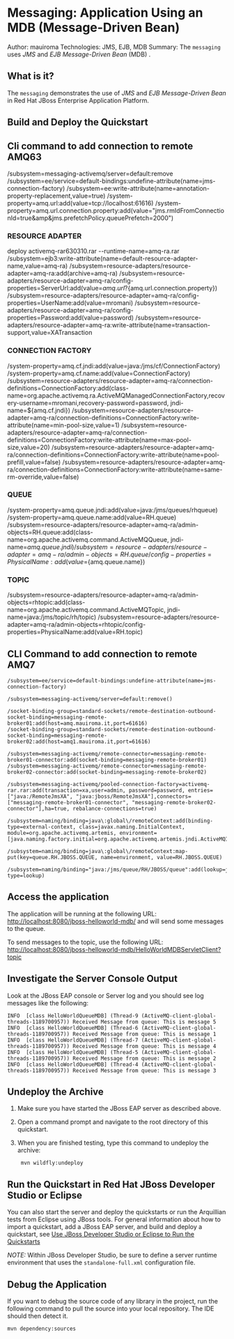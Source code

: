 Messaging: Application Using an MDB (Message-Driven Bean)
============================================================
Author: mauiroma
Technologies: JMS, EJB, MDB
Summary: The `messaging` uses *JMS* and *EJB Message-Driven Bean* (MDB) .

What is it?
-----------

The `messaging` demonstrates the use of *JMS* and *EJB Message-Driven Bean* in Red Hat JBoss Enterprise Application Platform.


Build and Deploy the Quickstart
-------------------------

## Cli command to add connection to remote AMQ63


/subsystem=messaging-activemq/server=default:remove
/subsystem=ee/service=default-bindings:undefine-attribute(name=jms-connection-factory)
/subsystem=ee:write-attribute(name=annotation-property-replacement,value=true)
/system-property=amq.url:add(value=tcp://localhost:61616)
/system-property=amq.url.connection.property:add(value="jms.rmIdFromConnectionId=true&amp&amp;jms.prefetchPolicy.queuePrefetch=2000")


### RESOURCE ADAPTER
deploy activemq-rar630310.rar --runtime-name=amq-ra.rar
/subsystem=ejb3:write-attribute(name=default-resource-adapter-name,value=amq-ra)
/subsystem=resource-adapters/resource-adapter=amq-ra:add(archive=amq-ra)
/subsystem=resource-adapters/resource-adapter=amq-ra/config-properties=ServerUrl:add(value=${amq.url}?${amq.url.connection.property})
/subsystem=resource-adapters/resource-adapter=amq-ra/config-properties=UserName:add(value=mromani)
/subsystem=resource-adapters/resource-adapter=amq-ra/config-properties=Password:add(value=password)
/subsystem=resource-adapters/resource-adapter=amq-ra:write-attribute(name=transaction-support,value=XATransaction


### CONNECTION FACTORY
/system-property=amq.cf.jndi:add(value=java:/jms/cf/ConnectionFactory)
/system-property=amq.cf.name:add(value=ConnectionFactory)
/subsystem=resource-adapters/resource-adapter=amq-ra/connection-definitions=ConnectionFactory:add(class-name=org.apache.activemq.ra.ActiveMQManagedConnectionFactory,recovery-username=mromani,recovery-password=password, jndi-name=${amq.cf.jndi})
/subsystem=resource-adapters/resource-adapter=amq-ra/connection-definitions=ConnectionFactory:write-attribute(name=min-pool-size,value=1)
/subsystem=resource-adapters/resource-adapter=amq-ra/connection-definitions=ConnectionFactory:write-attribute(name=max-pool-size,value=20)
/subsystem=resource-adapters/resource-adapter=amq-ra/connection-definitions=ConnectionFactory:write-attribute(name=pool-prefill,value=false)
/subsystem=resource-adapters/resource-adapter=amq-ra/connection-definitions=ConnectionFactory:write-attribute(name=same-rm-override,value=false)


### QUEUE
/system-property=amq.queue.jndi:add(value=java:/jms/queues/rhqueue)
/system-property=amq.queue.name:add(value=RH.queue)
/subsystem=resource-adapters/resource-adapter=amq-ra/admin-objects=RH.queue:add(class-name=org.apache.activemq.command.ActiveMQQueue, jndi-name=${amq.queue.jndi})
/subsystem=resource-adapters/resource-adapter=amq-ra/admin-objects=RH.queue/config-properties=PhysicalName:add(value=${amq.queue.name})

### TOPIC
/subsystem=resource-adapters/resource-adapter=amq-ra/admin-objects=rhtopic:add(class-name=org.apache.activemq.command.ActiveMQTopic, jndi-name=java:/jms/topic/rh/topic)
/subsystem=resource-adapters/resource-adapter=amq-ra/admin-objects=rhtopic/config-properties=PhysicalName:add(value=RH.topic)




## CLI Command to add connection to remote AMQ7
```
/subsystem=ee/service=default-bindings:undefine-attribute(name=jms-connection-factory)

/subsystem=messaging-activemq/server=default:remove()

/socket-binding-group=standard-sockets/remote-destination-outbound-socket-binding=messaging-remote-broker01:add(host=amq.mauiroma.it,port=61616)
/socket-binding-group=standard-sockets/remote-destination-outbound-socket-binding=messaging-remote-broker02:add(host=amq1.mauiroma.it,port=61616)

/subsystem=messaging-activemq/remote-connector=messaging-remote-broker01-connector:add(socket-binding=messaging-remote-broker01)
/subsystem=messaging-activemq/remote-connector=messaging-remote-broker02-connector:add(socket-binding=messaging-remote-broker02)

/subsystem=messaging-activemq/pooled-connection-factory=activemq-rar.rar:add(transaction=xa,user=admin, password=password, entries=["java:/RemoteJmsXA", "java:jboss/RemoteJmsXA"],connectors=["messaging-remote-broker01-connector", "messaging-remote-broker02-connector"],ha=true, rebalance-connections=true)

/subsystem=naming/binding=java\:global\/remoteContext:add(binding-type=external-context, class=javax.naming.InitialContext, module=org.apache.activemq.artemis, environment=[java.naming.factory.initial=org.apache.activemq.artemis.jndi.ActiveMQInitialContextFactory])

/subsystem=naming/binding=java\:global\/remoteContext:map-put(key=queue.RH.JBOSS.QUEUE, name=environment, value=RH.JBOSS.QUEUE)

/subsystem=naming/binding="java:/jms/queue/RH/JBOSS/queue":add(lookup=java:global/remoteContext/RH.JBOSS.QUEUE,binding-type=lookup)
```

Access the application 
---------------------

The application will be running at the following URL: <http://localhost:8080/jboss-helloworld-mdb/> and will send some messages to the queue.

To send messages to the topic, use the following URL: <http://localhost:8080/jboss-helloworld-mdb/HelloWorldMDBServletClient?topic>

Investigate the Server Console Output
-------------------------

Look at the JBoss EAP console or Server log and you should see log messages like the following:

    INFO  [class HelloWorldQueueMDB] (Thread-9 (ActiveMQ-client-global-threads-1189700957)) Received Message from queue: This is message 5
    INFO  [class HelloWorldQueueMDB] (Thread-6 (ActiveMQ-client-global-threads-1189700957)) Received Message from queue: This is message 1
    INFO  [class HelloWorldQueueMDB] (Thread-7 (ActiveMQ-client-global-threads-1189700957)) Received Message from queue: This is message 4
    INFO  [class HelloWorldQueueMDB] (Thread-5 (ActiveMQ-client-global-threads-1189700957)) Received Message from queue: This is message 2
    INFO  [class HelloWorldQueueMDB] (Thread-4 (ActiveMQ-client-global-threads-1189700957)) Received Message from queue: This is message 3


Undeploy the Archive
--------------------

1. Make sure you have started the JBoss EAP server as described above.
2. Open a command prompt and navigate to the root directory of this quickstart.
3. When you are finished testing, type this command to undeploy the archive:

        mvn wildfly:undeploy


Run the Quickstart in Red Hat JBoss Developer Studio or Eclipse
-------------------------------------
You can also start the server and deploy the quickstarts or run the Arquillian tests from Eclipse using JBoss tools. For general information about how to import a quickstart, add a JBoss EAP server, and build and deploy a quickstart, see [Use JBoss Developer Studio or Eclipse to Run the Quickstarts](https://github.com/jboss-developer/jboss-developer-shared-resources/blob/master/guides/USE_JBDS.md#use-jboss-developer-studio-or-eclipse-to-run-the-quickstarts) 

_NOTE:_ Within JBoss Developer Studio, be sure to define a server runtime environment that uses the `standalone-full.xml` configuration file.


Debug the Application
------------------------------------

If you want to debug the source code of any library in the project, run the following command to pull the source into your local repository. The IDE should then detect it.

    mvn dependency:sources
   


<!-- Build and Deploy the Quickstart to OpenShift - Coming soon! -->

